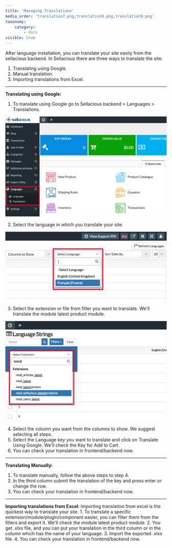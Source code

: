 ```yaml
---
title: 'Managing Translations'
media_order: 'translation7.png,translation8.png,translation9.png'
taxonomy:
    category:
        - docs
visible: true
---
```


After language installation, you can translate your site easily from the sellacious backend. In Sellacious there are three ways to translate the site.
1. Translating using Google.
2. Manual translation.
3. Importing translations from Excel.

---

**Translating using Google:**
1. To translate using Google go to Sellacious backend > Languages > Translations.

![](translation7.png)

2. Select the language in which you translate your site.

![](translation8.png)

3. Select the extension or file from filter you want to translate. We'll translate the module latest product module.

![](translation9.png)

4. Select the column you want from the columns to show. We suggest selecting all steps.
5. Select the Language key you want to translate and click on Translate Using Google. We'll check the Key for Add to Cart.
6. You can check your translation in frontend/backend now.

---

**Translating Manually:**
1. To translate manually, follow the above steps to step 4.
2. In the third column submit the translation of the key and press enter or change the row.
3. You can check your translation in frontend/backend now.

---

**Importing translations from Excel:**
Importing translation from excel is the quickest way to translate your site. 1. To translate a specific extension/module/plugin/component easier, you can filter them from the filters and export it. We'll check the module latest product module.
2. You get .xlxs file, and you can put your translation in the third column or in the column which has the name of your language.
3. Import the exported .xlxs file.
4. You can check your translation in frontend/backend now.
